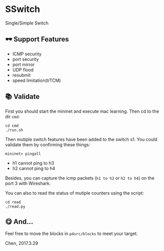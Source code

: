 # SSwitch

Single/Simple Switch

## 🕶 Support Features

- ICMP security
- port security
- port mirror
- UDP flood
- resubmit
- speed limitation(trTCM)

## 📚 Validate

First you should start the mininet and execute mac learning. Then cd to the dir `cmd`:

```
cd cmd
./run.sh
```

Then mutiple switch features have been added to the switch s1. You could validate them by confirming these things:

```
mininet> pingall
```

- h1 cannot ping to h3
- h2 cannot ping to h4

Besides, you can capture the icmp packets (`h1 to h2` or `h2 to h4`) on the port 3 with Wireshark.

You can also to read the status of mutiple counters using the script:

```
cd read
./read.py
```

## 😋 And...

Feel free to move the blocks in `p4src/blocks` to meet your target.

Chen, 2017.3.29